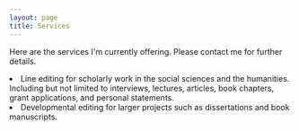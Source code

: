 ```yaml
---
layout: page
title: Services
---
```


Here are the services I'm currently offering. Please contact me for further details.
  <li>Line editing for scholarly work in the social sciences and the humanities. Including but not limited to interviews, lectures, articles, book chapters, grant applications, and personal statements.</li>
  <li>Developmental editing for larger projects such as dissertations and book manuscripts.</li>

